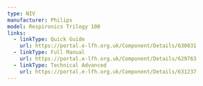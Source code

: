 ```yaml
---
type: NIV
manufacturer: Philips
model: Respironics Trilogy 100
links:
  - linkType: Quick Guide
    url: https://portal.e-lfh.org.uk/Component/Details/630031
  - linkType: Full Manual
    url: https://portal.e-lfh.org.uk/Component/Details/629763
  - linkType: Technical Advanced
    url: https://portal.e-lfh.org.uk/Component/Details/631237
---
```

